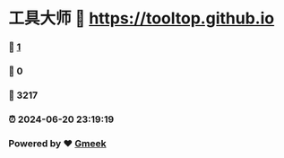 # 工具大师 :link: https://tooltop.github.io 
### :page_facing_up: [1](https://tooltop.github.io/tag.html) 
### :speech_balloon: 0 
### :hibiscus: 3217 
### :alarm_clock: 2024-06-20 23:19:19 
### Powered by :heart: [Gmeek](https://github.com/Meekdai/Gmeek)

